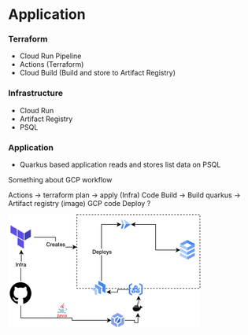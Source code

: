# Application 
### Terraform
- Cloud Run 
Pipeline 
- Actions (Terraform)
- Cloud Build (Build and store to Artifact Registry)
### Infrastructure
- Cloud Run 
- Artifact Registry
- PSQL
### Application
- Quarkus based application reads and stores list data on PSQL

Something about GCP workflow 

Actions -> terraform plan -> apply (Infra)
Code Build -> Build quarkus -> Artifact registry (image)
GCP code Deploy ?  

![Architecture](.github/img/architecture.png)